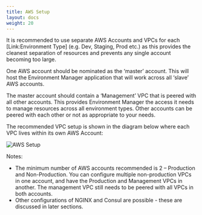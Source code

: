 ```yaml
---
title: AWS Setup
layout: docs
weight: 20
---
```


It is recommended to use separate AWS Accounts and VPCs for each [Link:Environment Type] (e.g. Dev, Staging, Prod etc.) as this provides the cleanest separation of resources and prevents any single account becoming too large.

One AWS account should be nominated as the ‘master’ account. This will host the Environment Manager application that will work across all ‘slave’ AWS accounts.

The master account should contain a ‘Management’ VPC that is peered with all other accounts. This provides Environment Manager the access it needs to manage resources across all environment types. Other accounts can be peered with each other or not as appropriate to your needs.

The recommended VPC setup is shown in the diagram below where each VPC lives within its own AWS Account:

![AWS Setup](/environment-manager/assets/images/aws-setup.png)

Notes:

-	The minimum number of AWS accounts recommended is 2 – Production and Non-Production. You can configure multiple non-production VPCs in one account, and have the Production and Management VPCs in another. The management VPC still needs to be peered with all VPCs in both accounts.
-	Other configurations of NGINX and Consul are possible - these are discussed in later sections.
